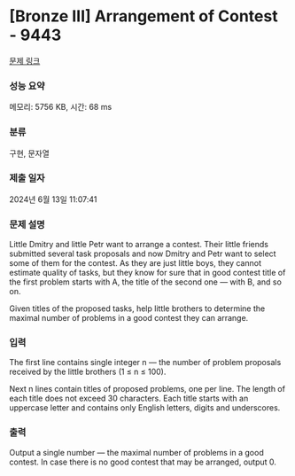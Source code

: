 # [Bronze III] Arrangement of Contest - 9443 

[문제 링크](https://www.acmicpc.net/problem/9443) 

### 성능 요약

메모리: 5756 KB, 시간: 68 ms

### 분류

구현, 문자열

### 제출 일자

2024년 6월 13일 11:07:41

### 문제 설명

<p>Little Dmitry and little Petr want to arrange a contest. Their little friends submitted several task proposals and now Dmitry and Petr want to select some of them for the contest. As they are just little boys, they cannot estimate quality of tasks, but they know for sure that in good contest title of the first problem starts with A, the title of the second one — with B, and so on.</p>

<p>Given titles of the proposed tasks, help little brothers to determine the maximal number of problems in a good contest they can arrange.</p>

### 입력 

 <p>The first line contains single integer n — the number of problem proposals received by the little brothers (1 ≤ n ≤ 100).</p>

<p>Next n lines contain titles of proposed problems, one per line. The length of each title does not exceed 30 characters. Each title starts with an uppercase letter and contains only English letters, digits and underscores.</p>

### 출력 

 <p>Output a single number — the maximal number of problems in a good contest. In case there is no good contest that may be arranged, output 0.</p>


